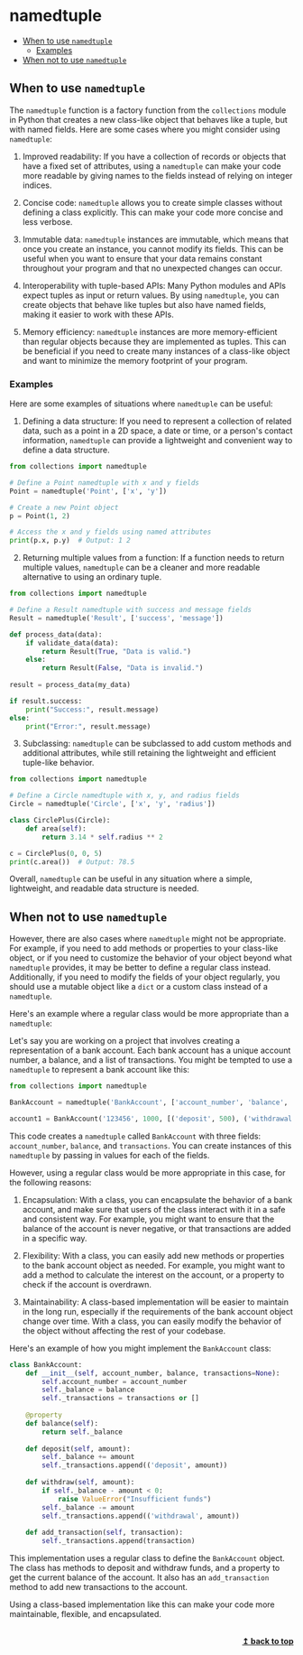 # namedtuple <!-- omit in toc -->

- [When to use `namedtuple`](#when-to-use-namedtuple)
  - [Examples](#examples)
- [When not to use `namedtuple`](#when-not-to-use-namedtuple)


## When to use `namedtuple`

The `namedtuple` function is a factory function from the `collections` module in Python that creates a new class-like object that behaves like a tuple, but with named fields. Here are some cases where you might consider using `namedtuple`:

1. Improved readability: If you have a collection of records or objects that have a fixed set of attributes, using a `namedtuple` can make your code more readable by giving names to the fields instead of relying on integer indices.

2. Concise code: `namedtuple` allows you to create simple classes without defining a class explicitly. This can make your code more concise and less verbose.

3. Immutable data: `namedtuple` instances are immutable, which means that once you create an instance, you cannot modify its fields. This can be useful when you want to ensure that your data remains constant throughout your program and that no unexpected changes can occur.

4. Interoperability with tuple-based APIs: Many Python modules and APIs expect tuples as input or return values. By using `namedtuple`, you can create objects that behave like tuples but also have named fields, making it easier to work with these APIs.

5. Memory efficiency: `namedtuple` instances are more memory-efficient than regular objects because they are implemented as tuples. This can be beneficial if you need to create many instances of a class-like object and want to minimize the memory footprint of your program.

### Examples

Here are some examples of situations where `namedtuple` can be useful:

1. Defining a data structure: If you need to represent a collection of related data, such as a point in a 2D space, a date or time, or a person's contact information, `namedtuple` can provide a lightweight and convenient way to define a data structure.

```python
from collections import namedtuple

# Define a Point namedtuple with x and y fields
Point = namedtuple('Point', ['x', 'y'])

# Create a new Point object
p = Point(1, 2)

# Access the x and y fields using named attributes
print(p.x, p.y)  # Output: 1 2
```

2. Returning multiple values from a function: If a function needs to return multiple values, `namedtuple` can be a cleaner and more readable alternative to using an ordinary tuple.

```python
from collections import namedtuple

# Define a Result namedtuple with success and message fields
Result = namedtuple('Result', ['success', 'message'])

def process_data(data):
    if validate_data(data):
        return Result(True, "Data is valid.")
    else:
        return Result(False, "Data is invalid.")
        
result = process_data(my_data)

if result.success:
    print("Success:", result.message)
else:
    print("Error:", result.message)
```

3. Subclassing: `namedtuple` can be subclassed to add custom methods and additional attributes, while still retaining the lightweight and efficient tuple-like behavior.

```python
from collections import namedtuple

# Define a Circle namedtuple with x, y, and radius fields
Circle = namedtuple('Circle', ['x', 'y', 'radius'])

class CirclePlus(Circle):
    def area(self):
        return 3.14 * self.radius ** 2

c = CirclePlus(0, 0, 5)
print(c.area())  # Output: 78.5
```

Overall, `namedtuple` can be useful in any situation where a simple, lightweight, and readable data structure is needed.

## When not to use `namedtuple`

However, there are also cases where `namedtuple` might not be appropriate. For example, if you need to add methods or properties to your class-like object, or if you need to customize the behavior of your object beyond what `namedtuple` provides, it may be better to define a regular class instead. Additionally, if you need to modify the fields of your object regularly, you should use a mutable object like a `dict` or a custom class instead of a `namedtuple`.

Here's an example where a regular class would be more appropriate than a `namedtuple`:

Let's say you are working on a project that involves creating a representation of a bank account. Each bank account has a unique account number, a balance, and a list of transactions. You might be tempted to use a `namedtuple` to represent a bank account like this:

```python
from collections import namedtuple

BankAccount = namedtuple('BankAccount', ['account_number', 'balance', 'transactions'])

account1 = BankAccount('123456', 1000, [('deposit', 500), ('withdrawal', 200)])
```

This code creates a `namedtuple` called `BankAccount` with three fields: `account_number`, `balance`, and `transactions`. You can create instances of this `namedtuple` by passing in values for each of the fields.

However, using a regular class would be more appropriate in this case, for the following reasons:

1. Encapsulation: With a class, you can encapsulate the behavior of a bank account, and make sure that users of the class interact with it in a safe and consistent way. For example, you might want to ensure that the balance of the account is never negative, or that transactions are added in a specific way.

2. Flexibility: With a class, you can easily add new methods or properties to the bank account object as needed. For example, you might want to add a method to calculate the interest on the account, or a property to check if the account is overdrawn.

3. Maintainability: A class-based implementation will be easier to maintain in the long run, especially if the requirements of the bank account object change over time. With a class, you can easily modify the behavior of the object without affecting the rest of your codebase.

Here's an example of how you might implement the `BankAccount` class:

```python
class BankAccount:
    def __init__(self, account_number, balance, transactions=None):
        self.account_number = account_number
        self._balance = balance
        self._transactions = transactions or []
        
    @property
    def balance(self):
        return self._balance
    
    def deposit(self, amount):
        self._balance += amount
        self._transactions.append(('deposit', amount))
        
    def withdraw(self, amount):
        if self._balance - amount < 0:
            raise ValueError("Insufficient funds")
        self._balance -= amount
        self._transactions.append(('withdrawal', amount))
        
    def add_transaction(self, transaction):
        self._transactions.append(transaction)
```

This implementation uses a regular class to define the `BankAccount` object. The class has methods to deposit and withdraw funds, and a property to get the current balance of the account. It also has an `add_transaction` method to add new transactions to the account.

Using a class-based implementation like this can make your code more maintainable, flexible, and encapsulated.


<br/>
<div align="right">
    <b><a href="#top">↥ back to top</a></b>
</div>
<br/>
